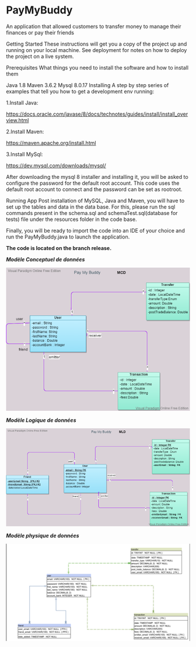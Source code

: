 # PayMyBuddy

An application that allowed customers to transfer money to manage their finances or pay their friends

Getting Started
These instructions will get you a copy of the project up and running on your local machine. See deployment for notes on how to deploy the project on a live system.

Prerequisites
What things you need to install the software and how to install them

Java 1.8
Maven 3.6.2
Mysql 8.0.17
Installing
A step by step series of examples that tell you how to get a development env running:

1.Install Java:

https://docs.oracle.com/javase/8/docs/technotes/guides/install/install_overview.html

2.Install Maven:

https://maven.apache.org/install.html

3.Install MySql:

https://dev.mysql.com/downloads/mysql/

After downloading the mysql 8 installer and installing it, you will be asked to configure the password for the default root account. This code uses the default root account to connect and the password can be set as rootroot.

Running App
Post installation of MySQL, Java and Maven, you will have to set up the tables and data in the data base. For this, please run the sql commands present in the schema.sql and schemaTest.sql(database for tests) file under the resources folder in the code base.

Finally, you will be ready to import the code into an IDE of your choice and run the PayMyBuddy.java to launch the application.

**The code is located on the branch release.**

**_Modèle Conceptuel de données_**

![img.png](img.png)

**_Modèle Logique de données_**

![img_1.png](img_1.png)

**_Modèle physique de données_**

![img_3.png](img_3.png)